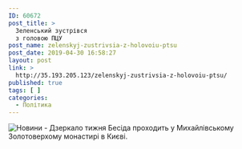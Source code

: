 ```yaml
---
ID: 60672
post_title: >
  Зеленський зустрівся
  з головою ПЦУ
post_name: zelenskyj-zustrivsia-z-holovoiu-ptsu
post_date: 2019-04-30 16:58:27
layout: post
link: >
  http://35.193.205.123/zelenskyj-zustrivsia-z-holovoiu-ptsu/
published: true
tags: [ ]
categories:
  - Політика
---
```

 <img src="https://image.zn.ua/media/images/645x426/Apr2019/229282.jpg" alt="Новини - Дзеркало тижня"/> Бесіда проходить у Михайлівському Золотоверхому монастирі в Києві. 